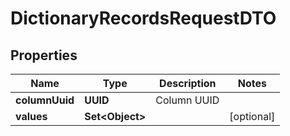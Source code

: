 

# DictionaryRecordsRequestDTO


## Properties

| Name | Type | Description | Notes |
|------------ | ------------- | ------------- | -------------|
|**columnUuid** | **UUID** | Column UUID |  |
|**values** | **Set&lt;Object&gt;** |  |  [optional] |



